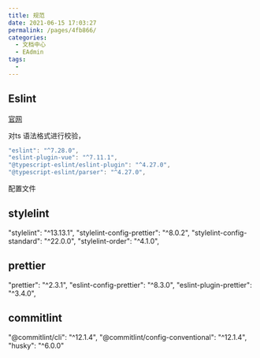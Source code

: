 ```yaml
---
title: 规范
date: 2021-06-15 17:03:27
permalink: /pages/4fb866/
categories:
  - 文档中心
  - EAdmin
tags:
  - 
---
```


## Eslint
  
  [官网](https://eslint.bootcss.com/)

  对ts 语法格式进行校验，

```java
"eslint": "^7.28.0",
"eslint-plugin-vue": "^7.11.1",
"@typescript-eslint/eslint-plugin": "^4.27.0",
"@typescript-eslint/parser": "^4.27.0",
```

配置文件

## stylelint

"stylelint": "^13.13.1",
"stylelint-config-prettier": "^8.0.2",
"stylelint-config-standard": "^22.0.0",
"stylelint-order": "^4.1.0",

## prettier

"prettier": "^2.3.1",
"eslint-config-prettier": "^8.3.0",
"eslint-plugin-prettier": "^3.4.0",

## commitlint

"@commitlint/cli": "^12.1.4",
"@commitlint/config-conventional": "^12.1.4",
"husky": "^6.0.0"